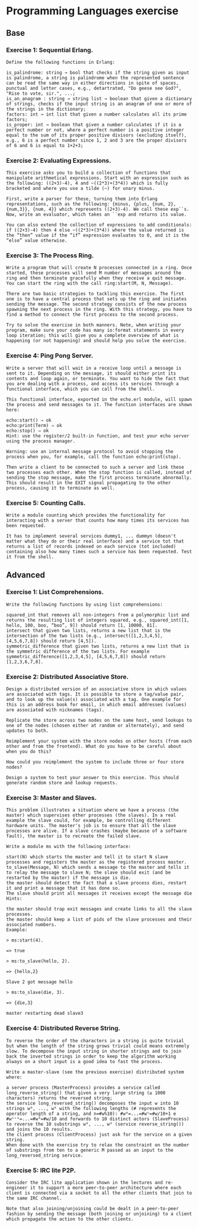 # Programming Languages exercise

## Base

### Exercise 1: Sequential Erlang.
    Define the following functions in Erlang:
    
    is_palindrome: string → bool that checks if the string given as input is palindrome, a string is palindrome when the represented sentence can be read the same way in either directions in spite of spaces, punctual and letter cases, e.g., detartrated, "Do geese see God?", "Rise to vote, sir.", ...;
    is_an_anagram : string → string list → boolean that given a dictionary of strings, checks if the input string is an anagram of one or more of the strings in the dictionary;
    factors: int → int list that given a number calculates all its prime factors;
    is_proper: int → boolean that given a number calculates if it is a perfect number or not, where a perfect number is a positive integer equal to the sum of its proper positive divisors (excluding itself), e.g., 6 is a perfect number since 1, 2 and 3 are the proper divisors of 6 and 6 is equal to 1+2+3;
    
### Exercise 2: Evaluating Expressions.
    This exercise asks you to build a collection of functions that manipulate arithmetical expressions. Start with an expression such as the following: ((2+3)-4), 4 and ~((2*3)+(3*4)) which is fully bracketed and where you use a tilde (~) for unary minus.

    First, write a parser for these, turning them into Erlang representations, such as the following: {minus, {plus, {num, 2}, {num,3}}, {num, 4}} which represents ((2+3)-4). We call these exp``s. Now, write an evaluator, which takes an ``exp and returns its value.

    You can also extend the collection of expressions to add conditionals: if ((2+3)-4) then 4 else ~((2*3)+(3*4)) where the value returned is the “then” value if the “if” expression evaluates to 0, and it is the “else” value otherwise.

### Exercise 3: The Process Ring.
    Write a program that will create N processes connected in a ring. Once started, these processes will send M number of messages around the ring and then terminate gracefully when they receive a quit message. You can start the ring with the call ring:start(M, N, Message).

    There are two basic strategies to tackling this exercise. The first one is to have a central process that sets up the ring and initiates sending the message. The second strategy consists of the new process spawning the next process in the ring. With this strategy, you have to find a method to connect the first process to the second process.

    Try to solve the exercise in both manners. Note, when writing your program, make sure your code has many io:format statements in every loop iteration; this will give you a complete overview of what is happening (or not happening) and should help you solve the exercise.

### Exercise 4: Ping Pong Server.
    Write a server that will wait in a receive loop until a message is sent to it. Depending on the message, it should either print its contents and loop again, or terminate. You want to hide the fact that you are dealing with a process, and access its services through a functional interface, which you can call from the shell.

    This functional interface, exported in the echo.erl module, will spawn the process and send messages to it. The function interfaces are shown here:

    echo:start() ⇒ ok
    echo:print(Term) ⇒ ok
    echo:stop() ⇒ ok
    Hint: use the register/2 built-in function, and test your echo server using the process manager.

    Warning: use an internal message protocol to avoid stopping the process when you, for example, call the function echo:print(stop).

    Then write a client to be connected to such a server and link these two processes each other. When the stop function is called, instead of sending the stop message, make the first process terminate abnormally. This should result in the EXIT signal propagating to the other process, causing it to terminate as well.

### Exercise 5: Counting Calls.
    Write a module counting which provides the functionality for interacting with a server that counts how many times its services has been requested.

    It has to implement several services dummy1, ... dummyn (doesn't matter what they do or their real interface) and a service tot that returns a list of records indexed on each service (tot included) containing also how many times such a service has been requested. Test it from the shell.
    
## Advanced

### Exercise 1: List Comprehensions.
    Write the following functions by using list comprehensions:

    squared_int that removes all non-integers from a polymorphic list and returns the resulting list of integers squared, e.g., squared_int([1, hello, 100, boo, “boo”, 9]) should return [1, 10000, 81].
    intersect that given two lists, returns a new list that is the intersection of the two lists (e.g., intersect([1,2,3,4,5], [4,5,6,7,8]) should return [4,5]).
    symmetric_difference that given two lists, returns a new list that is the symmetric difference of the two lists. For example symmetric_difference([1,2,3,4,5], [4,5,6,7,8]) should return [1,2,3,6,7,8].
    
### Exercise 2: Distributed Associative Store.
    Design a distributed version of an associative store in which values are associated with tags. It is possible to store a tag/value pair, and to look up the value(s) associated with a tag. One example for this is an address book for email, in which email addresses (values) are associated with nicknames (tags).

    Replicate the store across two nodes on the same host, send lookups to one of the nodes (chosen either at random or alternately), and send updates to both.

    Reimplement your system with the store nodes on other hosts (from each other and from the frontend). What do you have to be careful about when you do this?

    How could you reimplement the system to include three or four store nodes?

    Design a system to test your answer to this exercise. This should generate random store and lookup requests.

### Exercise 3: Master and Slaves.
    This problem illustrates a situation where we have a process (the master) which supervises other processes (the slaves). In a real example the slave could, for example, be controlling different hardware units. The master's job is to ensure that all the slave processes are alive. If a slave crashes (maybe because of a software fault), the master is to recreate the failed slave.

    Write a module ms with the following interface:

    start(N) which starts the master and tell it to start N slave processes and registers the master as the registered process master.
    to_slave(Message, N) which sends a message to the master and tells it to relay the message to slave N; the slave should exit (and be restarted by the master) if the message is die.
    the master should detect the fact that a slave process dies, restart it and print a message that it has done so.
    The slave should print all messages it receives except the message die
    Hints:

    the master should trap exit messages and create links to all the slave processes.
    the master should keep a list of pids of the slave processes and their associated numbers.
    Example:

    > ms:start(4).

    => true

    > ms:to_slave(hello, 2).

    => {hello,2}

    Slave 2 got message hello

    > ms:to_slave(die, 3).

    => {die,3}

    master restarting dead slave3

### Exercise 4: Distributed Reverse String.
    
    To reverse the order of the characters in a string is quite trivial but when the length of the string grows trivial could means extremely slow. To decompose the input string in shorter strings and to join back the inverted strings in order to keep the algorithm working always on a short input is a good idea to fast the process.

    Write a master-slave (see the previous exercise) distributed system where:
    
    a server process (MasterProcess) provides a service called long_reverse_string() that given a very large string (≥ 1000 characters) returns the reversed string;
    the service long_reversed_string() decomposes the input w into 10 strings w⁰, ..., w⁹ with the following lengths (# represents the operator length of a string, and n=#w%10): #w⁰=...=#wⁿ=#w/10+1 e #wⁿ⁺¹=...=#w⁹=#w/10 and forwards to 10 distinct actors (SlaveProcess) to reverse the 10 substrings w⁰, ..., w⁹ (service reverse_string()) and joins the 10 results.
    the client process (ClientProcess) just ask for the service on a given string.
    When done with the exercise try to relax the constraint on the number of substrings from ten to a generic M passed as an input to the long_reversed_string service.

### Exercise 5: IRC lite P2P.
    Consider the IRC lite application shown in the lectures and re-engineer it to support a more peer-to-peer architecture where each client is connected via a socket to all the other clients that join to the same IRC channel.

    Note that also joining/unjoining could be dealt in a peer-to-peer fashion by sending the message (both joining or unjoining) to a client which propagate the action to the other clients.
